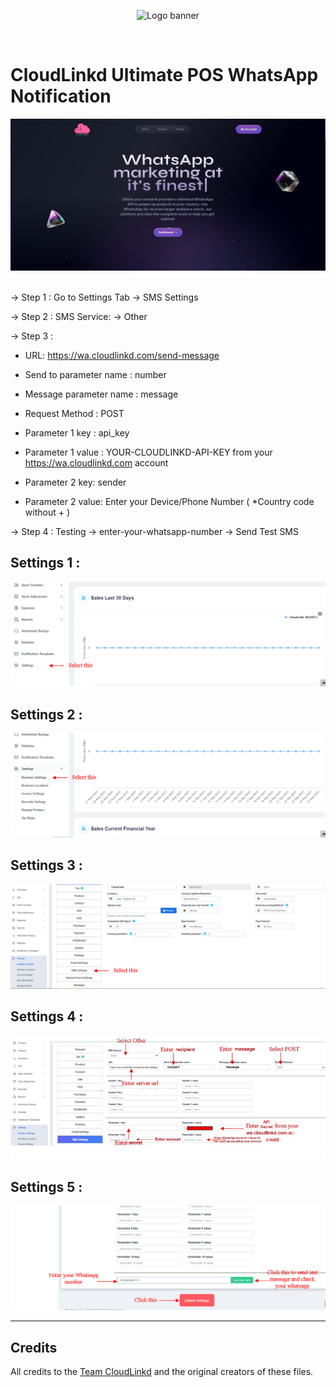 <p align="center">
<img alt="Logo banner" src="https://github.com/cloudlinkd-networks/whatsapp-notification/blob/main/logo.png"/></p>
</br>

# CloudLinkd Ultimate POS WhatsApp Notification

![Example dashboard](https://raw.githubusercontent.com/cloudlinkd-networks/WHMCS-WhatsApp-Notification/refs/heads/main/screenshot-4.png)
</br></br>

-> Step 1 : Go to Settings Tab -> SMS Settings

-> Step 2 : SMS Service: -> Other

-> Step 3 :

- URL: https://wa.cloudlinkd.com/send-message

- Send to parameter name : number

- Message parameter name : message

- Request Method : POST

- Parameter 1 key : api_key
- Parameter 1 value : YOUR-CLOUDLINKD-API-KEY from your https://wa.cloudlinkd.com account

- Parameter 2 key: sender
- Parameter 2 value: Enter your Device/Phone Number ( *Country code without + )

-> Step 4 : Testing -> enter-your-whatsapp-number -> Send Test SMS

## Settings 1 :

![Example settings](https://raw.githubusercontent.com/cloudlinkd-networks/UltimatePOS-WhatsApp-Notification/refs/heads/main/ultimatepos-1-s.png)

## Settings 2 :

![Example settings](https://raw.githubusercontent.com/cloudlinkd-networks/UltimatePOS-WhatsApp-Notification/refs/heads/main/ultimatepos-2-s.png)

## Settings 3 :

![Example settings](https://raw.githubusercontent.com/cloudlinkd-networks/UltimatePOS-WhatsApp-Notification/refs/heads/main/ultimatepos-3-s.png)

## Settings 4 :

![Example settings](https://raw.githubusercontent.com/cloudlinkd-networks/UltimatePOS-WhatsApp-Notification/refs/heads/main/ultimatepos-4-s.png)

## Settings 5 :

![Example settings](https://raw.githubusercontent.com/cloudlinkd-networks/UltimatePOS-WhatsApp-Notification/refs/heads/main/ultimatepos-5-s.png)

----------

## Credits

All credits to the [Team CloudLinkd](https://www.cloudlinkd.com) and the original creators of these files.</br>

